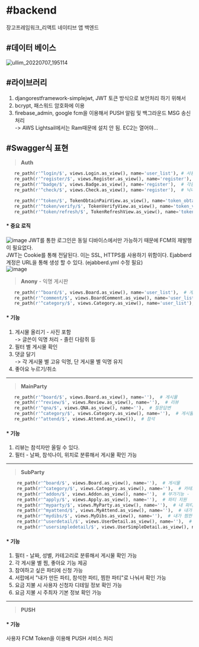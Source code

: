# #backend
 장고프레임워크_리액트 네이티브 앱 백엔드

## #데이터 베이스
![ullim_20220707_195114](https://user-images.githubusercontent.com/25381921/177757269-697721fd-1899-4f12-bd38-d08af4a543fa.png)

## #라이브러리
 
 1. djangorestframework-simplejwt, JWT 토큰 방식으로 보안처리 하기 위해서
 2. bcrypt, 패스워드 암호화에 이용
 3. firebase_admin, google fcm을 이용해서 PUSH 알림 및 백그라운드 MSG 송신 처리    
  -> AWS Lightsail에서는 Ram때문에 설치 안 됨. EC2는 열어야...

## #Swagger식 표현

 > **Auth**
 ```python
    re_path(r'^login/$', views.Login.as_view(), name='user_list'), # 사용자 로그인 검증
    re_path(r'^register/$', views.Register.as_view(), name='register'),  # 회원가입
    re_path(r'^badge/$', views.Badge.as_view(), name='register'),  # 각종 인증 (학력, 재산 등)
    re_path(r'^check/$', views.Check.as_view(), name='register'),  # 닉네임 중복 체크, Ajax 처럼 입력시 자동 체크 하려고,,,

    re_path(r'^token/$', TokenObtainPairView.as_view(), name='token_obtain_pair'),  # 토큰 생성
    re_path(r'^token/verify/$', TokenVerifyView.as_view(), name='token_verify'),  # 토큰 인증
    re_path(r'^token/refresh/$', TokenRefreshView.as_view(), name='token_refresh'),  # 토큰 재생성
 ```
 
 #### * 중요 로직
 ![image](https://user-images.githubusercontent.com/25381921/177764175-0ca12f06-bd2e-4c66-9b09-7dd3f67d3082.png)
 JWT를 통한 로그인은 동일 디바이스에서만 가능하기 때문에 FCM의 재발행이 필요없다.    
 JWT는 Cookie를 통해 전달된다. 이는 SSL, HTTPS를 사용하기 위함이다.
 Ejabberd계정은 URL을 통해 생성 할 수 있다. (ejabberd.yml 수정 필요)     
 ![image](https://user-images.githubusercontent.com/25381921/177765597-f3d6c713-c6f4-42ba-a3ed-9c8e6e54d580.png)

 > **Anony** - 익명 게시판
 ```python
    re_path(r'^board/$', views.Board.as_view(), name='user_list'),  # 게시물 
    re_path(r'^comment/$', views.BoardComment.as_view(), name='user_list'),  # 댓글
    re_path(r'^category/$', views.Category.as_view(), name='user_list'),  # 게시물 필터 - 연애, 직장, 추천 등
 ```
 
 #### * 기능
 1. 게시물 올리기 - 사진 포함     
   -> 글쓴이 익명 처리 - 졸린 다람쥐 등
 2. 필터 별 게시물 확인
 3. 댓글 달기     
   -> 각 게시물 별 고유 익명, 단 게시물 별 익명 유지
 4. 좋아요 누르기/취소
 -----------------------
 > **MainParty**
 ```python
    re_path(r'^board/$', views.Board.as_view(), name=''),  # 게시물
    re_path(r'^review/$', views.Review.as_view(), name=''),  # 리뷰
    re_path(r'^qna/$', views.QNA.as_view(), name=''),  # 질문답변
    re_path(r'^category/$', views.Category.as_view(), name=''),  # 게시물 필터
    re_path(r'^attend/$', views.Attend.as_view()),  # 참석
 ```
 
#### * 기능
1. 리뷰는 참석자만 올릴 수 있다.
2. 필터 - 날짜, 참석나이, 위치로 분류해서 게시물 확인 가능
--------------------
> **SubParty**
```python
    re_path(r'^board/$', views.Board.as_view(), name=''),  # 게시물
    re_path(r'^category/$', views.Category.as_view(), name=''),  # 카테고리
    re_path(r'^addon/$', views.Addon.as_view(), name=''),  # 부가기능 - 찜, 좋아요
    re_path(r'^apply/$', views.Apply.as_view(), name=''),  # 파티 지원
    re_path(r'^myparty/$', views.MyParty.as_view(), name=''),  # 내 파티만
    re_path(r'^myattend/$', views.MyAttend.as_view(), name=''),  # 내가 참석한 파티만
    re_path(r'^mydibs/$', views.MyDibs.as_view(), name=''),  # 내가 찜한 파티만
    re_path(r'^userdetail/$', views.UserDetail.as_view(), name=''),  # 사용자 디테일 정보
    re_path(r'^usersimpledetail/$', views.UserSimpleDetail.as_view(), name=''),  # 사용자 기본 정보
```

#### * 기능
1. 필터 - 날짜, 성별, 카테고리로 분류해서 게시물 확인 가능
2. 각 게시물 별 찜, 좋아요 기능 제공
3. 참여하고 싶은 파티에 신청 가능
4. 서랍에서 "내가 만든 파티, 참석한 파티, 찜한 파티"로 나눠서 확인 가능
5. 요금 지불 시 사용자 신청자 디테일 정보 확인 가능
6. 요금 지불 시 주최자 기본 정보 확인 가능
----------------------------

> **PUSH**

#### * 기능
 사용자 FCM Token을 이용해 PUSH 서비스 처리
